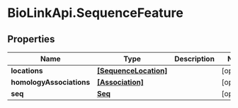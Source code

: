 # BioLinkApi.SequenceFeature

## Properties
Name | Type | Description | Notes
------------ | ------------- | ------------- | -------------
**locations** | [**[SequenceLocation]**](SequenceLocation.md) |  | [optional] 
**homologyAssociations** | [**[Association]**](Association.md) |  | [optional] 
**seq** | [**Seq**](Seq.md) |  | [optional] 


